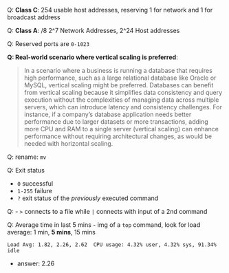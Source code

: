 Q: **Class C**: 254 usable host addresses, reserving 1 for network and 1 for broadcast address

Q: **Class A**: /8 2^7 Network Addresses, 2^24 Host addresses

Q: Reserved ports are `0-1023`

**Q: Real-world scenario where vertical scaling is preferred**:

> In a scenario where a business is running a database that requires high performance, such as a large relational database like Oracle or MySQL, vertical scaling might be preferred. Databases can benefit from vertical scaling because it simplifies data consistency and query execution without the complexities of managing data across multiple servers, which can introduce latency and consistency challenges. 
> For instance, if a company’s database application needs better performance due to larger datasets or more transactions, adding more CPU and RAM to a single server (vertical scaling) can enhance performance without requiring architectural changes, as would be needed with horizontal scaling.

Q: rename: `mv`

Q: Exit status
  - `0` successful
  - `1-255` failure
  - `?` exit status of the *previously* executed command

Q: - `>` connects to a file while `|` connects with input of a 2nd command

Q: Average time in last 5 mins
    - img of a `top` command, look for load average: 1 min, **5 mins**, 15 mins
  ```
  Load Avg: 1.82, 2.26, 2.62  CPU usage: 4.32% user, 4.32% sys, 91.34% idle
  ```
  - answer: 2.26